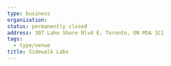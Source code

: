 ```yaml
---
type: business
organization:
status: permanently closed
address: 307 Lake Shore Blvd E, Toronto, ON M5A 1C1
tags:
  - type/venue
title: Sidewalk Labs
---
```

